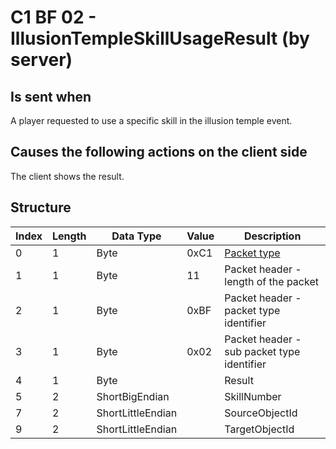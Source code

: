 # C1 BF 02 - IllusionTempleSkillUsageResult (by server)

## Is sent when

A player requested to use a specific skill in the illusion temple event.

## Causes the following actions on the client side

The client shows the result.

## Structure

| Index | Length | Data Type | Value | Description |
|-------|--------|-----------|-------|-------------|
| 0 | 1 |   Byte   | 0xC1  | [Packet type](PacketTypes.md) |
| 1 | 1 |    Byte   |   11   | Packet header - length of the packet |
| 2 | 1 |    Byte   | 0xBF  | Packet header - packet type identifier |
| 3 | 1 |    Byte   | 0x02  | Packet header - sub packet type identifier |
| 4 | 1 | Byte |  | Result |
| 5 | 2 | ShortBigEndian |  | SkillNumber |
| 7 | 2 | ShortLittleEndian |  | SourceObjectId |
| 9 | 2 | ShortLittleEndian |  | TargetObjectId |